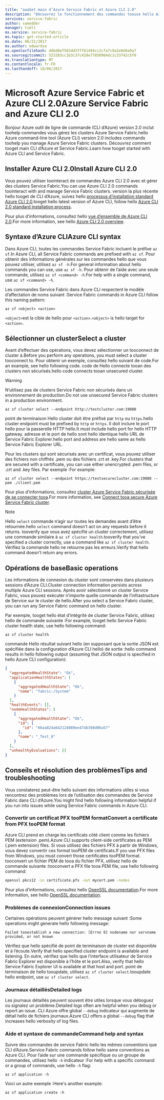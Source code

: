 ```yaml
---
title: "aaaGet main d’Azure Service Fabric et Azure CLI 2.0"
description: "Découvrez le fonctionnement des commandes toouse hello Azure Service Fabric module CLI d’Azure, version 2.0. Découvrez comment tooconnect tooa cluster et la manière dont les applications toomanage."
services: service-fabric
author: samedder
manager: timlt
ms.service: service-fabric
ms.topic: get-started-article
ms.date: 06/21/2017
ms.author: edwardsa
ms.openlocfilehash: ddbd0ef503dd3fff61494cc2cfa7c9a2e8d0a9a7
ms.sourcegitcommit: 523283cc1b3c37c428e77850964dc1c33742c5f0
ms.translationtype: MT
ms.contentlocale: fr-FR
ms.lasthandoff: 10/06/2017
---
```

# <a name="azure-service-fabric-and-azure-cli-20"></a><span data-ttu-id="9e98d-104">Microsoft Azure Service Fabric et Azure CLI 2.0</span><span class="sxs-lookup"><span data-stu-id="9e98d-104">Azure Service Fabric and Azure CLI 2.0</span></span>

<span data-ttu-id="9e98d-105">Bonjour Azure outil de ligne de commande (CLI d’Azure) version 2.0 inclut toohelp commandes vous gérez les clusters Azure Service Fabric.</span><span class="sxs-lookup"><span data-stu-id="9e98d-105">hello Azure command-line tool (Azure CLI) version 2.0 includes commands toohelp you manage Azure Service Fabric clusters.</span></span> <span data-ttu-id="9e98d-106">Découvrez comment tooget main CLI d’Azure et Service Fabric.</span><span class="sxs-lookup"><span data-stu-id="9e98d-106">Learn how tooget started with Azure CLI and Service Fabric.</span></span>

## <a name="install-azure-cli-20"></a><span data-ttu-id="9e98d-107">Installer Azure CLI 2.0</span><span class="sxs-lookup"><span data-stu-id="9e98d-107">Install Azure CLI 2.0</span></span>

<span data-ttu-id="9e98d-108">Vous pouvez utiliser toointeract de commandes Azure CLI 2.0 avec et gérer des clusters Service Fabric.</span><span class="sxs-lookup"><span data-stu-id="9e98d-108">You can use Azure CLI 2.0 commands toointeract with and manage Service Fabric clusters.</span></span> <span data-ttu-id="9e98d-109">version la plus récente hello tooget de CLI d’Azure, suivez hello [processus d’installation standard Azure CLI 2.0](https://docs.microsoft.com/en-us/cli/azure/install-azure-cli).</span><span class="sxs-lookup"><span data-stu-id="9e98d-109">tooget hello latest version of Azure CLI, follow hello [Azure CLI 2.0 standard installation process](https://docs.microsoft.com/en-us/cli/azure/install-azure-cli).</span></span>

<span data-ttu-id="9e98d-110">Pour plus d’informations, consultez hello [vue d’ensemble de Azure CLI 2.0](https://docs.microsoft.com/en-us/cli/azure/overview).</span><span class="sxs-lookup"><span data-stu-id="9e98d-110">For more information, see hello [Azure CLI 2.0 overview](https://docs.microsoft.com/en-us/cli/azure/overview).</span></span>

## <a name="azure-cli-syntax"></a><span data-ttu-id="9e98d-111">Syntaxe d’Azure CLI</span><span class="sxs-lookup"><span data-stu-id="9e98d-111">Azure CLI syntax</span></span>

<span data-ttu-id="9e98d-112">Dans Azure CLI, toutes les commandes Service Fabric incluent le préfixe `az sf`.</span><span class="sxs-lookup"><span data-stu-id="9e98d-112">In Azure CLI, all Service Fabric commands are prefixed with `az sf`.</span></span> <span data-ttu-id="9e98d-113">Pour obtenir des informations générales sur les commandes hello que vous pouvez utiliser, utilisez `az sf -h`.</span><span class="sxs-lookup"><span data-stu-id="9e98d-113">For general information about hello commands you can use, use `az sf -h`.</span></span> <span data-ttu-id="9e98d-114">Pour obtenir de l’aide avec une seule commande, utilisez `az sf <command> -h`.</span><span class="sxs-lookup"><span data-stu-id="9e98d-114">For help with a single command, use `az sf <command> -h`.</span></span>

<span data-ttu-id="9e98d-115">Les commandes Service Fabric dans Azure CLI respectent le modèle d’affectation de noms suivant :</span><span class="sxs-lookup"><span data-stu-id="9e98d-115">Service Fabric commands in Azure CLI follow this naming pattern:</span></span>

```azurecli
az sf <object> <action>
```

<span data-ttu-id="9e98d-116">`<object>`est la cible de hello pour `<action>`.</span><span class="sxs-lookup"><span data-stu-id="9e98d-116">`<object>` is hello target for `<action>`.</span></span>

## <a name="select-a-cluster"></a><span data-ttu-id="9e98d-117">Sélectionner un cluster</span><span class="sxs-lookup"><span data-stu-id="9e98d-117">Select a cluster</span></span>

<span data-ttu-id="9e98d-118">Avant d’effectuer des opérations, vous devez sélectionner un tooconnect de cluster à.</span><span class="sxs-lookup"><span data-stu-id="9e98d-118">Before you perform any operations, you must select a cluster tooconnect to.</span></span> <span data-ttu-id="9e98d-119">Pour obtenir un exemple, consultez hello suivant de code.</span><span class="sxs-lookup"><span data-stu-id="9e98d-119">For an example, see hello following code.</span></span> <span data-ttu-id="9e98d-120">code de Hello connecte tooan des clusters non sécurisés.</span><span class="sxs-lookup"><span data-stu-id="9e98d-120">hello code connects tooan unsecured cluster.</span></span>

> [!WARNING]
> <span data-ttu-id="9e98d-121">N’utilisez pas de clusters Service Fabric non sécurisés dans un environnement de production.</span><span class="sxs-lookup"><span data-stu-id="9e98d-121">Do not use unsecured Service Fabric clusters in a production environment.</span></span>

```azurecli
az sf cluster select --endpoint http://testcluster.com:19080
```

<span data-ttu-id="9e98d-122">point de terminaison Hello cluster doit être préfixé par `http` ou `https`.</span><span class="sxs-lookup"><span data-stu-id="9e98d-122">hello cluster endpoint must be prefixed by `http` or `https`.</span></span> <span data-ttu-id="9e98d-123">Il doit inclure le port hello pour la passerelle HTTP hello.</span><span class="sxs-lookup"><span data-stu-id="9e98d-123">It must include hello port for hello HTTP gateway.</span></span> <span data-ttu-id="9e98d-124">adresse et le port de hello sont hello identique hello URL de Service Fabric Explorer.</span><span class="sxs-lookup"><span data-stu-id="9e98d-124">hello port and address are hello same as hello Service Fabric Explorer URL.</span></span>

<span data-ttu-id="9e98d-125">Pour les clusters qui sont sécurisés avec un certificat, vous pouvez utiliser des fichiers non chiffrés .pem ou des fichiers .crt et .key.</span><span class="sxs-lookup"><span data-stu-id="9e98d-125">For clusters that are secured with a certificate, you can use either unencrypted .pem files, or .crt and .key files.</span></span> <span data-ttu-id="9e98d-126">Par exemple :</span><span class="sxs-lookup"><span data-stu-id="9e98d-126">For example:</span></span>

```azurecli
az sf cluster select --endpoint https://testsecurecluster.com:19080 --pem ./client.pem
```

<span data-ttu-id="9e98d-127">Pour plus d’informations, consultez [cluster Azure Service Fabric sécurisée de se connecter tooa](service-fabric-connect-to-secure-cluster.md).</span><span class="sxs-lookup"><span data-stu-id="9e98d-127">For more information, see [Connect tooa secure Azure Service Fabric cluster](service-fabric-connect-to-secure-cluster.md).</span></span>

> [!NOTE]
> <span data-ttu-id="9e98d-128">Hello `select` commande n’agir sur toutes les demandes avant d’être retournée.</span><span class="sxs-lookup"><span data-stu-id="9e98d-128">hello `select` command doesn't act on any requests before it returns.</span></span> <span data-ttu-id="9e98d-129">tooverify que vous avez spécifié un cluster correctement, utilisez une commande similaire à `az sf cluster health`.</span><span class="sxs-lookup"><span data-stu-id="9e98d-129">tooverify that you've specified a cluster correctly, use a command like `az sf cluster health`.</span></span> <span data-ttu-id="9e98d-130">Vérifiez la commande hello ne retourne pas les erreurs.</span><span class="sxs-lookup"><span data-stu-id="9e98d-130">Verify that hello command doesn't return any errors.</span></span>

## <a name="basic-operations"></a><span data-ttu-id="9e98d-131">Opérations de base</span><span class="sxs-lookup"><span data-stu-id="9e98d-131">Basic operations</span></span>

<span data-ttu-id="9e98d-132">Les informations de connexion du cluster sont conservées dans plusieurs sessions d’Azure CLI.</span><span class="sxs-lookup"><span data-stu-id="9e98d-132">Cluster connection information persists across multiple Azure CLI sessions.</span></span> <span data-ttu-id="9e98d-133">Après avoir sélectionné un cluster Service Fabric, vous pouvez exécuter n’importe quelle commande de l’infrastructure de Service sur le cluster de hello.</span><span class="sxs-lookup"><span data-stu-id="9e98d-133">After you select a Service Fabric cluster, you can run any Service Fabric command on hello cluster.</span></span>

<span data-ttu-id="9e98d-134">Par exemple, tooget hello état d’intégrité de cluster Service Fabric, utilisez hello de commande suivante :</span><span class="sxs-lookup"><span data-stu-id="9e98d-134">For example, tooget hello Service Fabric cluster health state, use hello following command:</span></span>

```azurecli
az sf cluster health
```

<span data-ttu-id="9e98d-135">commande Hello résultat suivant hello (en supposant que la sortie JSON est spécifiée dans la configuration d’Azure CLI hello) de sortie :</span><span class="sxs-lookup"><span data-stu-id="9e98d-135">hello command results in hello following output (assuming that JSON output is specified in hello Azure CLI configuration):</span></span>

```json
{
  "aggregatedHealthState": "Ok",
  "applicationHealthStates": [
    {
      "aggregatedHealthState": "Ok",
      "name": "fabric:/System"
    }
  ],
  "healthEvents": [],
  "nodeHealthStates": [
    {
      "aggregatedHealthState": "Ok",
      "id": {
        "id": "66aa824a642124089ee474b398d06a57"
      },
      "name": "_Test_0"
    }
  ],
  "unhealthyEvaluations": []
}
```

## <a name="tips-and-troubleshooting"></a><span data-ttu-id="9e98d-136">Conseils et résolution des problèmes</span><span class="sxs-lookup"><span data-stu-id="9e98d-136">Tips and troubleshooting</span></span>

<span data-ttu-id="9e98d-137">Vous constaterez peut-être hello suivant des informations utiles si vous rencontrez des problèmes lors de l’utilisation des commandes de Service Fabric dans CLI d’Azure.</span><span class="sxs-lookup"><span data-stu-id="9e98d-137">You might find hello following information helpful if you run into issues while using Service Fabric commands in Azure CLI.</span></span>

### <a name="convert-a-certificate-from-pfx-toopem-format"></a><span data-ttu-id="9e98d-138">Convertir un certificat PFX tooPEM format</span><span class="sxs-lookup"><span data-stu-id="9e98d-138">Convert a certificate from PFX tooPEM format</span></span>

<span data-ttu-id="9e98d-139">Azure CLI prend en charge les certificats côté client comme les fichiers PEM (extension .pem).</span><span class="sxs-lookup"><span data-stu-id="9e98d-139">Azure CLI supports client-side certificates as PEM (.pem extension) files.</span></span> <span data-ttu-id="9e98d-140">Si vous utilisez des fichiers PFX à partir de Windows, vous devez convertir ces format tooPEM de certificats.</span><span class="sxs-lookup"><span data-stu-id="9e98d-140">If you use PFX files from Windows, you must convert those certificates tooPEM format.</span></span> <span data-ttu-id="9e98d-141">tooconvert un fichier PEM de tooa du fichier PFX, utilisez hello de commande suivante :</span><span class="sxs-lookup"><span data-stu-id="9e98d-141">tooconvert a PFX file tooa PEM file, use hello following command:</span></span>

```bash
openssl pkcs12 -in certificate.pfx -out mycert.pem -nodes
```

<span data-ttu-id="9e98d-142">Pour plus d’informations, consultez hello [OpenSSL documentation](https://www.openssl.org/docs/).</span><span class="sxs-lookup"><span data-stu-id="9e98d-142">For more information, see hello [OpenSSL documentation](https://www.openssl.org/docs/).</span></span>

### <a name="connection-issues"></a><span data-ttu-id="9e98d-143">Problèmes de connexion</span><span class="sxs-lookup"><span data-stu-id="9e98d-143">Connection issues</span></span>

<span data-ttu-id="9e98d-144">Certaines opérations peuvent générer hello message suivant :</span><span class="sxs-lookup"><span data-stu-id="9e98d-144">Some operations might generate hello following message:</span></span>

`Failed tooestablish a new connection: [Errno 8] nodename nor servname provided, or not known`

<span data-ttu-id="9e98d-145">Vérifiez que hello spécifié de point de terminaison de cluster est disponible et à l’écoute.</span><span class="sxs-lookup"><span data-stu-id="9e98d-145">Verify that hello specified cluster endpoint is available and listening.</span></span> <span data-ttu-id="9e98d-146">En outre, vérifiez que hello que l’interface utilisateur de Service Fabric Explorer est disponible à l’hôte et le port.</span><span class="sxs-lookup"><span data-stu-id="9e98d-146">Also, verify that hello Service Fabric Explorer UI is available at that host and port.</span></span> <span data-ttu-id="9e98d-147">point de terminaison de hello tooupdate, utilisez `az sf cluster select`.</span><span class="sxs-lookup"><span data-stu-id="9e98d-147">tooupdate hello endpoint, use `az sf cluster select`.</span></span>

### <a name="detailed-logs"></a><span data-ttu-id="9e98d-148">Journaux détaillés</span><span class="sxs-lookup"><span data-stu-id="9e98d-148">Detailed logs</span></span>

<span data-ttu-id="9e98d-149">Les journaux détaillés peuvent souvent être utiles lorsque vous déboguez ou signalez un problème.</span><span class="sxs-lookup"><span data-stu-id="9e98d-149">Detailed logs often are helpful when you debug or report an issue.</span></span> <span data-ttu-id="9e98d-150">CLI Azure offre global `--debug` indicateur qui augmente de détail hello de fichiers journaux.</span><span class="sxs-lookup"><span data-stu-id="9e98d-150">Azure CLI offers a global `--debug` flag that increases hello verbosity of log files.</span></span>

### <a name="command-help-and-syntax"></a><span data-ttu-id="9e98d-151">Aide et syntaxe de commande</span><span class="sxs-lookup"><span data-stu-id="9e98d-151">Command help and syntax</span></span>

<span data-ttu-id="9e98d-152">Suivre des commandes de service Fabric hello les mêmes conventions que CLI d’Azure.</span><span class="sxs-lookup"><span data-stu-id="9e98d-152">Service Fabric commands follow hello same conventions as Azure CLI.</span></span> <span data-ttu-id="9e98d-153">Pour l’aide sur une commande spécifique ou un groupe de commandes, utilisez hello `-h` indicateur :</span><span class="sxs-lookup"><span data-stu-id="9e98d-153">For help with a specific command or a group of commands, use hello `-h` flag:</span></span>

```azurecli
az sf application -h
```

<span data-ttu-id="9e98d-154">Voici un autre exemple :</span><span class="sxs-lookup"><span data-stu-id="9e98d-154">Here's another example:</span></span>

```azurecli
az sf application create -h
```
